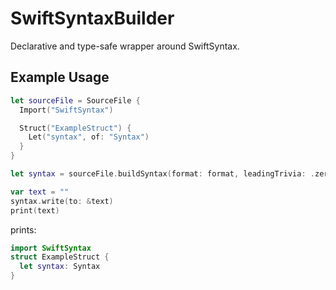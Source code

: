 # SwiftSyntaxBuilder

Declarative and type-safe wrapper around SwiftSyntax.

## Example Usage

```swift
let sourceFile = SourceFile {
  Import("SwiftSyntax")

  Struct("ExampleStruct") {
    Let("syntax", of: "Syntax")
  }
}

let syntax = sourceFile.buildSyntax(format: format, leadingTrivia: .zero)

var text = ""
syntax.write(to: &text)
print(text)
```

prints:

```swift
import SwiftSyntax
struct ExampleStruct {
  let syntax: Syntax
}
```
